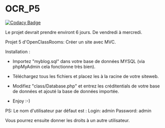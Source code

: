 # OCR_P5

[![Codacy Badge](https://api.codacy.com/project/badge/Grade/2a0ab465fb1c466c8895ba4fe7853119)](https://app.codacy.com/gh/davidmonnom/OCR_P5?utm_source=github.com&utm_medium=referral&utm_content=davidmonnom/OCR_P5&utm_campaign=Badge_Grade)

Le projet devrait prendre environt 6 jours. De vendredi à mercredi.

Projet 5 d'OpenClassRooms: Créer un site avec MVC.

Installation :

- Importez "myblog.sql" dans votre base de données MYSQL (via phpMyAdmin cela fonctionne très bien).

- Téléchargez tous les fichiers et placez les à la racine de votre siteweb.

- Modifiez "class/Database.php" et entrez les créditentials de votre base de données et ajouté la base de données importée.

- Enjoy :-)

PS: Le nom d'utilisateur par défaut est : Login: admin Password: admin

Vous pourrez ensuite donner les droits à un autre utilisateur.
